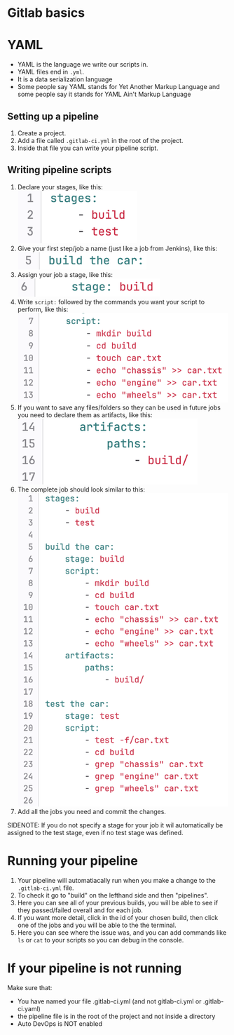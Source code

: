 # Gitlab basics
# YAML
- YAML is the language we write our scripts in.
- YAML files end in `.yml`.
- It is a data serialization language
- Some people say YAML stands for Yet Another Markup Language and some people say it stands for YAML Ain't Markup Language

## Setting up a pipeline
1) Create a project.
2) Add a file called `.gitlab-ci.yml` in the root of the project.
3) Inside that file you can write your pipeline script.

## Writing pipeline scripts
1) Declare your stages, like this:<br>
   ![Gitlab declare stages](../../../readme-images/gitlab-declare-stages.png)
2) Give your first step/job a name (just like a job from Jenkins), like this:<br>
   ![Gitlab job name](../../../readme-images/gitlab-job-name.png)
3) Assign your job a stage, like this:<br>
   ![Gitlab assign stage](../../../readme-images/gitlab-assign-stage.png)
4) Write `script:` followed by the commands you want your script to perform, like this:<br>
    ![Gitlab script](../../../readme-images/gitlab-script.png)
5) If you want to save any files/folders so they can be used in future jobs you need to declare them as artifacts, like this:<br>
    ![Gitlab declare artifacts](<../../../readme-images/gitlab-declare-artifacts.png>)
6) The complete job should look similar to this:<br>
    ![Gitlab complete first pipeline script](../../../readme-images/gitlab-complete-first-pipeline-script.png)
7) Add all the jobs you need and commit the changes.

SIDENOTE: If you do not specify a stage for your job it wil automatically be assigned to the test stage, even if no test stage was defined.

# Running your pipeline
1) Your pipeline will automatiacally run when you make a change to the `.gitlab-ci.yml` file.
2) To check it go to "build" on the lefthand side and then "pipelines".
3) Here you can see all of your previous builds, you will be able to see if they passed/failed overall and for each job.
4) If you want more detail, click in the id of your chosen build, then click one of the jobs and you will be able to the the terminal.
5) Here you can see where the issue was, and you can add commands like `ls` or `cat` to your scripts so you can debug in the console.

# If your pipeline is not running
Make sure that:
- You have named your file .gitlab-ci.yml (and not gitlab-ci.yml or .gitlab-ci.yaml)
- the pipeline file is in the root of the project and not inside a directory
- Auto DevOps is NOT enabled